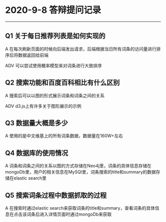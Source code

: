 # 2020-9-8 答辩提问记录

---

## Q1 关于每日推荐列表是如何实现的
A 在每次刷新页面的时候向后端发出请求，后端根据当日所有词条的访问量进行排序后将数据返回给前端

ADV 可以尝试使用概率模型来对词条进行大致排序
## Q2 搜索功能和百度百科相比有什么区别
A 搜索后可以以图的形式展示词条和词条之间的关系

ADV d3.js上有许多关于图形展示的示例
## Q3 数据量大概是多少
A 使用的是中文维基上的所有词条数据，数据量在160W+左右
## Q4 数据库的使用情况
A 词条和词条之间的关系以图的方式存储在Neo4j里，词条的具体信息存储在mongoDb里，用户的相关信息在MySQl里，词条搜索的title和summary的数据存储在elastic search里
## Q5 搜索词条过程中数据抓取的过程
A 在搜索时通过elastic search来获取词条的title和summary，查看词条的具体信息在点击该词条后进入详情页面时通过mongoDb来获取